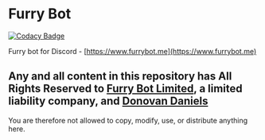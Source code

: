 # Furry Bot

[![Codacy Badge](https://api.codacy.com/project/badge/Grade/7598c95fa89749ff91ed06cee100feb5)](https://app.codacy.com/app/DonovanDMC/FurryBot?utm_source=github.com&utm_medium=referral&utm_content=FurryBotCo/FurryBot&utm_campaign=Badge_Grade_Dashboard)

Furry bot for Discord - [https://www.furrybot.me](https://www.furrybot.me)

## Any and all content in this repository has **All Rights Reserved** to [Furry Bot Limited](https://beta.companieshouse.gov.uk/company/11505151), a limited liability company, and [Donovan Daniels](https://www.donovand.info)

You are therefore not allowed to copy, modify, use, or distribute anything here.
